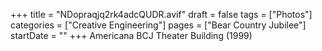 +++
title = "NDopraqjq2rk4adcQUDR.avif"
draft = false
tags = ["Photos"]
categories = ["Creative Engineering"]
pages = ["Bear Country Jubilee"]
startDate = ""
+++
Americana BCJ Theater Building (1999)
